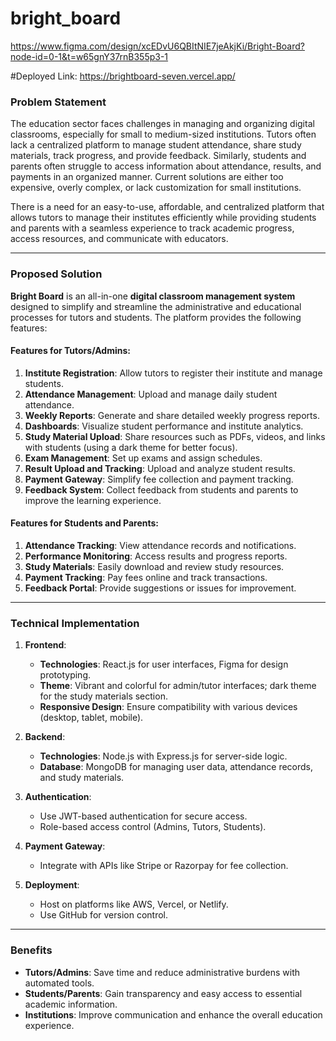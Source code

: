 # bright_board

https://www.figma.com/design/xcEDvU6QBItNIE7jeAkjKi/Bright-Board?node-id=0-1&t=w65gnY37rnB355p3-1

#Deployed Link:
https://brightboard-seven.vercel.app/

### **Problem Statement**  
The education sector faces challenges in managing and organizing digital classrooms, especially for small to medium-sized institutions. Tutors often lack a centralized platform to manage student attendance, share study materials, track progress, and provide feedback. Similarly, students and parents often struggle to access information about attendance, results, and payments in an organized manner. Current solutions are either too expensive, overly complex, or lack customization for small institutions.

There is a need for an easy-to-use, affordable, and centralized platform that allows tutors to manage their institutes efficiently while providing students and parents with a seamless experience to track academic progress, access resources, and communicate with educators.

---

### **Proposed Solution**  
**Bright Board** is an all-in-one **digital classroom management system** designed to simplify and streamline the administrative and educational processes for tutors and students. The platform provides the following features:  

#### **Features for Tutors/Admins**:
1. **Institute Registration**: Allow tutors to register their institute and manage students.
2. **Attendance Management**: Upload and manage daily student attendance.
3. **Weekly Reports**: Generate and share detailed weekly progress reports.
4. **Dashboards**: Visualize student performance and institute analytics.
5. **Study Material Upload**: Share resources such as PDFs, videos, and links with students (using a dark theme for better focus).
6. **Exam Management**: Set up exams and assign schedules.
7. **Result Upload and Tracking**: Upload and analyze student results.
8. **Payment Gateway**: Simplify fee collection and payment tracking.
9. **Feedback System**: Collect feedback from students and parents to improve the learning experience.

#### **Features for Students and Parents**:
1. **Attendance Tracking**: View attendance records and notifications.
2. **Performance Monitoring**: Access results and progress reports.
3. **Study Materials**: Easily download and review study resources.
4. **Payment Tracking**: Pay fees online and track transactions.
5. **Feedback Portal**: Provide suggestions or issues for improvement.

---

### **Technical Implementation**
1. **Frontend**:  
   - **Technologies**: React.js for user interfaces, Figma for design prototyping.  
   - **Theme**: Vibrant and colorful for admin/tutor interfaces; dark theme for the study materials section.
   - **Responsive Design**: Ensure compatibility with various devices (desktop, tablet, mobile).

2. **Backend**:  
   - **Technologies**: Node.js with Express.js for server-side logic.  
   - **Database**: MongoDB for managing user data, attendance records, and study materials.

3. **Authentication**:  
   - Use JWT-based authentication for secure access.  
   - Role-based access control (Admins, Tutors, Students).

4. **Payment Gateway**:  
   - Integrate with APIs like Stripe or Razorpay for fee collection.

5. **Deployment**:  
   - Host on platforms like AWS, Vercel, or Netlify.  
   - Use GitHub for version control.

---

### **Benefits**
- **Tutors/Admins**: Save time and reduce administrative burdens with automated tools.  
- **Students/Parents**: Gain transparency and easy access to essential academic information.  
- **Institutions**: Improve communication and enhance the overall education experience.  
